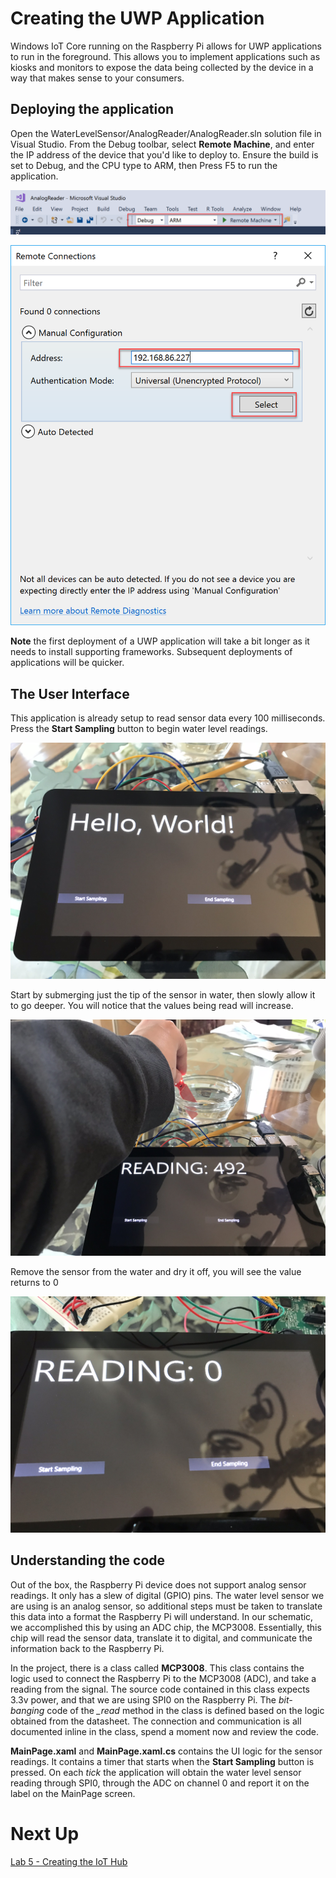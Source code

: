# Creating the UWP Application
Windows IoT Core running on the Raspberry Pi allows for UWP applications to run in the foreground. This allows you to implement applications such as kiosks and monitors to expose the data being collected by the device in a way that makes sense to your consumers.

## Deploying the application
Open the WaterLevelSensor/AnalogReader/AnalogReader.sln solution file in Visual Studio. From the Debug toolbar, select **Remote Machine**, and enter the IP address of the device that you'd like to deploy to. 
Ensure the build is set to Debug, and the CPU type to ARM, then Press F5 to run the application.

![Run Settings](./images/DebugSettings.png)

![Set Remote Machine Connection](./images/SetRemoteMachineConnection.png)

**Note** the first deployment of a UWP application will take a bit longer as it needs to install supporting frameworks. Subsequent deployments of applications will be quicker.

## The User Interface

This application is already setup to read sensor data every 100 milliseconds. Press the **Start Sampling** button to begin water level readings.

![Start Sampling](./images/StartSampling.jpg)

Start by submerging just the tip of the sensor in water, then slowly allow it to go deeper. You will notice that the values being read will increase. 

![Live Readings](./images/LiveReading.jpg)

Remove the sensor from the water and dry it off, you will see the value returns to 0

![Dry - 0 Reading](./images/ZeroReading.jpg)

## Understanding the code
Out of the box, the Raspberry Pi device does not support analog sensor readings. It only has a slew of digital (GPIO) pins. The water level sensor we are using is an analog sensor, so additional steps must be taken to translate this data into a format the Raspberry Pi will understand. In our schematic, we accomplished this by using an ADC chip, the MCP3008. Essentially, this chip will read the sensor data, translate it to digital, and communicate the information back to the Raspberry Pi.

In the project, there is a class called **MCP3008**. This class contains the logic used to connect the Raspberry Pi to the MCP3008 (ADC), and take a reading from the signal. The source code contained in this class expects 3.3v power, and that we are using SPI0 on the Raspberry Pi. The *bit-banging* code of the *_read* method in the class is defined based on the logic obtained from the datasheet. The connection and communication is all documented inline in the class, spend a moment now and review the code.

**MainPage.xaml** and **MainPage.xaml.cs** contains the UI logic for the sensor readings. It contains a timer that starts when the **Start Sampling** button is pressed. On each *tick* the application will obtain the water level sensor reading through SPI0, through the ADC on channel 0 and report it on the label on the MainPage screen.

# Next Up
[Lab 5 - Creating the IoT Hub](../Lab%205%20-%20Creating%20the%20IoT%20Hub/index.md)

